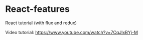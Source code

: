 # React-features
React tutorial (with flux and redux)


Video tutorial: https://www.youtube.com/watch?v=7CqJlxBYj-M


